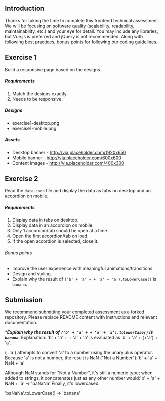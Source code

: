 Introduction
---
Thanks for taking the time to complete this frontend technical assessment. We will be focusing on software quality (scalability, readability, maintainability, etc.) and your eye for detail. You may include any libraries, but Vue.js is preferred and jQuery is not recommended. Along with following best practices, bonus points for following our [coding guidelines](https://github.com/mindarc/frontend-assessment/wiki/Coding-guidelines). 

Exercise 1
---
Build a responsive page based on the designs.

##### Requirements
1. Match the designs exactly.
2. Needs to be responsive.

##### Designs
* exercise1-desktop.png
* exercise1-mobile.png

##### Assets
* Desktop banner - http://via.placeholder.com/1920x650
* Mobile banner - http://via.placeholder.com/600x600
* Content images - http://via.placeholder.com/400x300

Exercise 2
---
Read the `data.json` file and display the data as tabs on desktop and an accordion on mobile.

##### Requirements
1. Display data in tabs on desktop.
2. Display data in an accordion on mobile.
3. Only 1 accordion/tab should be open at a time.
4. Open the first accordion/tab on load.
5. If the open accordion is selected, close it.

###### Bonus points
* Improve the user experience with meaningful animations/transitions.
* Design and styling.
* Explain why the result of `('b' + 'a' + + 'a' + 'a').toLowerCase()` is `banana`.

Submission
---
We recommend submitting your completed assessment as a forked repository. Please replace README content with instructions and relevant documentation.

****Explain why the result of `('b' + 'a' + + 'a' + 'a').toLowerCase()` is `banana`.***
Explanation:
'b' + 'a' + + 'a' + 'a' is evaluated as 'b' + 'a' + (+'a') + 'a'.

(+'a') attempts to convert 'a' to a number using the unary plus operator. Because 'a' is not a number, the result is NaN ("Not a Number"):'b'  +  'a'  +  NaN  + 'a'

Although NaN stands for "Not a Number", it's still a numeric type; when added to strings, it concatenates just as any other number would:'b'  +  'a'  +  NaN  + 'a'  =>  'baNaNa'
Finally, it's lowercased:

'baNaNa'.toLowerCase()      =>  'banana'
